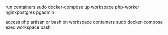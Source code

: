 run containers 
sudo docker-compose up workspace php-worker nginxpostgres pgadmin

access php artisan or bash on workspace containers
sudo docker-compose exec workspace bash
